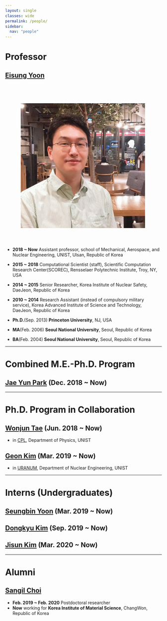 ```yaml
---
layout: single
classes: wide 
permalink: /people/
sidebar:
  nav: "people"
---
```


# Professor

## <U>Eisung Yoon</U>
<!-- ![image-left](/assets/images/ESYoon-picture-20200712-square.jpg){: .align-left} -->
<img src="../assets/images/ESYoon-picture-20200712-square.jpg" align="left" hspace="50" vspace="60" width="400"/>

* **2018 ~ Now** Assistant professor, school of Mechanical, Aerospace, and Nuclear Engineering, UNIST, Ulsan, Republic of Korea
* **2015 ~ 2018** Computational Scientist (staff), Scientific Computation Research Center(SCOREC), Rensselaer Polytechnic Institute, Troy, NY, USA
* **2014 ~ 2015** Senior Researcher, Korea Institute of Nuclear Safety, DaeJeon, Republic of Korea
* **2010 ~ 2014** Research Assistant (instead of compulsory military service), Korea Advanced Institute of Science and Technology, DaeJeon, Republic of Korea

* **Ph.D.**(Sep. 2013) **Princeton University**, NJ, USA
* **MA**(Feb. 2006) **Seoul National University**,  Seoul, Republic of Korea
* **BA**(Feb. 2004) **Seoul National University**,  Seoul, Republic of Korea

----
 
# Combined M.E.-Ph.D. Program

## <U>Jae Yun Park</U> (Dec. 2018 ~ Now)

----

# Ph.D. Program in Collaboration

## <U>Wonjun Tae</U> (Jun. 2018 ~ Now)
* in [CPL](http://cpl.unist.ac.kr/), Department of Physics, UNIST

## <U>Geon Kim</U> (Mar. 2019 ~ Now)
* in [URANUM](https://sites.google.com/view/uranum), Department of Nuclear Engineering, UNIST

----

# Interns (Undergraduates)

## <U>Seungbin Yoon</U> (Mar. 2019 ~ Now)

## <U>Dongkyu Kim</U> (Sep. 2019 ~ Now)

## <U>Jisun Kim</U> (Mar. 2020 ~ Now)

----

# Alumni

## <U>Sangil Choi</U>
* **Feb. 2019 ~ Feb. 2020** Postdoctoral researcher
* **Now** working for **Korea Institute of Material Science**, ChangWon, Republic of Korea

